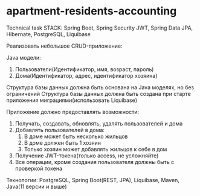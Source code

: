 # apartment-residents-accounting
Technical task STACK: Spring Boot, Spring Security JWT, Spring Data JPA, Hibernate, PostgreSQL, Liquibase

Реализовать небольшое CRUD-приложение:

Java модели:
1. Пользователи(Идентификатор, имя, возраст, пароль)
2. Дома(Идентификатор, адрес, идентификатор хозяина)

Структура базы данных должна быть основана на Java моделях, но без ограничений
Структура базы данных должна быть создана при старте приложения миграциями(использовать Liquibase)

Приложение должно предоставлять возможности:
1. Получать, создавать, обновлять, удалять пользователей и дома
2. Добавлять пользователей в дома:
   1. В доме может быть несколько жильцов
   2. В доме должен быть 1 хозяин
   3. Только хозяин может добавлять жильцов к себе в дом
3. Получение JWT-токена(только access, не усложняйте)
4. Все операции, кроме создания пользователя должны быть с проверкой токена

Технологии:
PostgreSQL, Spring Boot(REST, JPA), Liquibase, Maven, Java(11 версии и выше)
